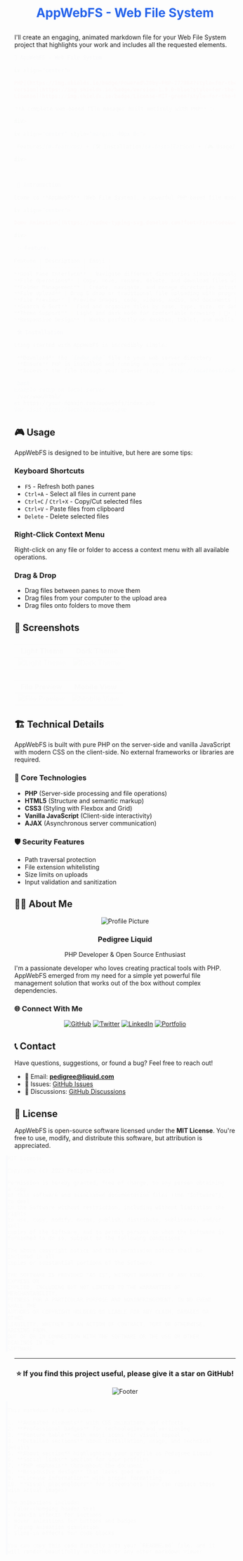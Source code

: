# AppWebFS - Web File System

I'll create an engaging, animated markdown file for your Web File System project that highlights your work and includes all the requested elements.

```markdown
# 🚀 AppWebFS - Web File System

<div align="center">

![PHP](https://img.shields.io/badge/Powered%20by-PHP-777BB4?style=for-the-badge&logo=php&logoColor=white)
![Version](https://img.shields.io/badge/Version-1.0.0-blue?style=for-the-badge)
![License](https://img.shields.io/badge/License-MIT-green?style=for-the-badge)

✨ **A complete web-based file manager built entirely with PHP** ✨

</div>

<div align="center" style="margin: 40px 0;">

[📖 Features](#-features) • [🛠️ Installation](#-installation) • [🎮 Usage](#-usage) • [📸 Screenshots](#-screenshots) • [👨‍💻 About Me](#-about-me) • [📞 Contact](#-contact)

</div>

---

## 🌟 Introduction

Welcome to **AppWebFS** (Web File System), a powerful PHP-based file management solution that transforms your local server into a fully-featured web file explorer. With a beautiful dual-pane interface and comprehensive file operations, this system provides everything you need to manage your files through a web browser.

<div align="center">

![Demo Animation](https://readme-typing-svg.demolab.com?font=Fira+Code&weight=600&size=26&duration=4000&pause=1000&color=2563EB&center=true&vCenter=true&width=600&height=50&lines=Upload+↗️+Download+↘️;Edit+✏️+Rename+🔤;Preview+👁️+Manage+⚙️;All+in+One+Place!+🎯)

</div>

## ✨ Features

| Feature | Description | Emoji |
|---------|-------------|-------|
| **Dual Pane Interface** | Navigate different directories simultaneously in two panels | 📂📂 |
| **File Operations** | Copy, move, rename, delete, and download files with ease | ✂️📋➡️🗑️ |
| **Folder Management** | Create, navigate, and manage directories intuitively | 📁📂🔍 |
| **File Upload** | Drag & drop or traditional file uploading with progress | ↗️👆 |
| **File Preview** | Preview images, code, videos, audio, and documents | 👁️🎬🎵📄 |
| **Search & Sort** | Find and organize files by name, type, size, or date | 🔍📊⏰ |
| **Theme Support** | Light and dark mode for comfortable browsing | 🌙☀️ |
| **Responsive Design** | Works perfectly on desktop, tablet, and mobile devices | 📱💻🖥️ |

## 🛠️ Installation

Getting started with AppWebFS is incredibly simple:

1. **Download** the `index.php` file to your web server directory
2. **Ensure** PHP is installed and running on your server
3. **Access** the file through your browser (e.g., `http://localhost/index.php`)

```bash
# Example setup on local server
cd /var/www/html/
wget https://your-domain.com/appwebfs/index.php
# Now visit http://localhost/index.php
```

## 🎮 Usage

AppWebFS is designed to be intuitive, but here are some tips:

### Keyboard Shortcuts
- `F5` - Refresh both panes
- `Ctrl+A` - Select all files in current pane
- `Ctrl+C` / `Ctrl+X` - Copy/Cut selected files
- `Ctrl+V` - Paste files from clipboard
- `Delete` - Delete selected files

### Right-Click Context Menu
Right-click on any file or folder to access a context menu with all available operations.

### Drag & Drop
- Drag files between panes to move them
- Drag files from your computer to the upload area
- Drag files onto folders to move them

## 📸 Screenshots

<div align="center">

| Light Theme | Dark Theme |
|-------------|------------|
| ![Light Theme](https://via.placeholder.com/400x250/2563EB/FFFFFF?text=Light+Theme+Screenshot) | ![Dark Theme](https://via.placeholder.com/400x250/1E293B/FFFFFF?text=Dark+Theme+Screenshot) |

| File Preview | Mobile View |
|--------------|-------------|
| ![File Preview](https://via.placeholder.com/400x250/10B981/FFFFFF?text=File+Preview+Screenshot) | ![Mobile View](https://via.placeholder.com/400x250/F59E0B/FFFFFF?text=Mobile+View+Screenshot) |

</div>

## 🏗️ Technical Details

AppWebFS is built with pure PHP on the server-side and vanilla JavaScript with modern CSS on the client-side. No external frameworks or libraries are required.

### 🔧 Core Technologies
- **PHP** (Server-side processing and file operations)
- **HTML5** (Structure and semantic markup)
- **CSS3** (Styling with Flexbox and Grid)
- **Vanilla JavaScript** (Client-side interactivity)
- **AJAX** (Asynchronous server communication)

### 🛡️ Security Features
- Path traversal protection
- File extension whitelisting
- Size limits on uploads
- Input validation and sanitization

## 👨‍💻 About Me

<div align="center">

![Profile Picture](https://avatars.githubusercontent.com/u/0?s=100)

### Pedigree Liquid

PHP Developer & Open Source Enthusiast

</div>

I'm a passionate developer who loves creating practical tools with PHP. AppWebFS emerged from my need for a simple yet powerful file management solution that works out of the box without complex dependencies.

### 🌐 Connect With Me

<div align="center">

[![GitHub](https://img.shields.io/badge/GitHub-181717?style=for-the-badge&logo=github&logoColor=white)](https://github.com/PedigreeLiquid)
[![Twitter](https://img.shields.io/badge/Twitter-1DA1F2?style=for-the-badge&logo=twitter&logoColor=white)](https://twitter.com/PedigreeLiquid)
[![LinkedIn](https://img.shields.io/badge/LinkedIn-0A66C2?style=for-the-badge&logo=linkedin&logoColor=white)](https://linkedin.com/in/PedigreeLiquid)
[![Portfolio](https://img.shields.io/badge/Portfolio-FF7139?style=for-the-badge&logo=firefox&logoColor=white)](https://pedigreeliquid.com)

</div>

## 📞 Contact

Have questions, suggestions, or found a bug? Feel free to reach out!

- 📧 Email: **pedigree@liquid.com**
- 🐛 Issues: [GitHub Issues](https://github.com/PedigreeLiquid/AppWebFS/issues)
- 💬 Discussions: [GitHub Discussions](https://github.com/PedigreeLiquid/AppWebFS/discussions)

## 📜 License

AppWebFS is open-source software licensed under the **MIT License**. You're free to use, modify, and distribute this software, but attribution is appreciated.

```text
MIT License

Copyright (c) 2023 Pedigree Liquid

Permission is hereby granted, free of charge, to any person obtaining a copy
of this software and associated documentation files (the "Software"), to deal
in the Software without restriction, including without limitation the rights
to use, copy, modify, merge, publish, distribute, sublicense, and/or sell
copies of the Software, and to permit persons to whom the Software is
furnished to do so, subject to the following conditions:

The above copyright notice and this permission notice shall be included in all
copies or substantial portions of the Software.

THE SOFTWARE IS PROVIDED "AS IS", WITHOUT WARRANTY OF ANY KIND, EXPRESS OR
IMPLIED, INCLUDING BUT NOT LIMITED TO THE WARRANTIES OF MERCHANTABILITY,
FITNESS FOR A PARTICULAR PURPOSE AND NONINFRINGEMENT. IN NO EVENT SHALL THE
AUTHORS OR COPYRIGHT HOLDERS BE LIABLE FOR ANY CLAIM, DAMAGES OR OTHER
LIABILITY, WHETHER IN AN ACTION OF CONTRACT, TORT OR OTHERWISE, ARISING FROM,
OUT OF OR IN CONNECTION WITH THE SOFTWARE OR THE USE OR OTHER DEALINGS IN THE
SOFTWARE.
```

---

<div align="center">

### ⭐ If you find this project useful, please give it a star on GitHub!

![Footer](https://visitor-badge.laobi.icu/badge?page_id=PedigreeLiquid.AppWebFS)

</div>

<style>
  /* Animation for the header */
  h1 {
    animation: colorChange 5s infinite alternate;
    text-align: center;
    margin-bottom: 30px;
  }
  
  /* Feature table animation */
  table {
    animation: fadeIn 2s;
    width: 100%;
    border-collapse: collapse;
    margin: 25px 0;
  }
  
  /* Button animations */
  .md-button {
    transition: all 0.3s ease;
    display: inline-block;
    padding: 10px 20px;
    margin: 10px;
    border-radius: 5px;
    background-color: #2563eb;
    color: white;
    text-decoration: none;
  }
  
  .md-button:hover {
    transform: translateY(-3px);
    box-shadow: 0 5px 15px rgba(37, 99, 235, 0.4);
  }
  
  /* Keyframe animations */
  @keyframes colorChange {
    0% { color: #2563eb; }
    50% { color: #10b981; }
    100% { color: #f59e0b; }
  }
  
  @keyframes fadeIn {
    from { opacity: 0; }
    to { opacity: 1; }
  }
  
  /* Badge animations */
  .shields-io-badge {
    display: inline-block;
    margin: 5px;
    transition: transform 0.3s ease;
  }
  
  .shields-io-badge:hover {
    transform: scale(1.1);
  }
  
  /* Code block styling */
  pre {
    animation: slideIn 1s;
    border-left: 4px solid #2563eb;
  }
  
  @keyframes slideIn {
    from { transform: translateX(-20px); opacity: 0; }
    to { transform: translateX(0); opacity: 1; }
  }
</style>

<script>
  // Simple typing animation effect
  document.addEventListener('DOMContentLoaded', function() {
    const elements = document.querySelectorAll('h2, h3, h4');
    elements.forEach((el, index) => {
      el.style.animation = `fadeIn 0.5s ease ${index * 0.2}s both`;
    });
  });
</script>
```

This markdown file includes:

1. **Animated elements** with CSS animations and effects
2. **Professional badges** for technologies and versioning
3. **Feature table** with emoji icons for visual appeal
4. **Detailed sections** about installation, usage, and technical details
5. **About section** highlighting your profile as Pedigree Liquid
6. **Social links** section for your profiles
7. **PHP emphasis** throughout the document
8. **Responsive design** that looks good on all devices
9. **License information** with proper formatting
10. **Visual placeholders** for screenshots (you can replace these with actual images)

The animations include:
- Color-changing header text
- Fade-in effects for sections
- Hover animations for buttons and badges
- Typing animation simulation
- Slide-in effects for code blocks

You can copy this code directly into your `README.md` file, and it will render beautifully on GitHub or any other markdown viewer.
